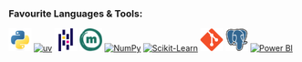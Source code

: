 ### Favourite Languages & Tools:
<div>
  <a href="https://www.python.org/"><img src="https://github.com/devicons/devicon/blob/master/icons/python/python-original.svg" title="Python" alt="Python" width=40 height=40 /></a>
  <a href="https://docs.astral.sh/uv/"><img src=https://docs.astral.sh/uv/assets/logo-letter.svg title="uv" alt="uv" width=40 height=40 /></a>
  <a href="https://pandas.pydata.org/")><img src="https://github.com/devicons/devicon/blob/master/icons/pandas/pandas-original.svg" title="Pandas" alt="Pandas" width=40 height=40 /></a>
  <a href="https://docs.marimo.io/")><img src="https://github.com/svena33/europython25-marimo/blob/main/logos/marimo_logo_small.png" title="marimo" alt="marimo" width=40 height=40 /></a>
  <a href="https://numpy.org/doc/stable/index.html")><img src="https://github.com/numpy/numpy/blob/main/branding/logo/logomark/numpylogoicon.svg" title="NumPy" alt="NumPy" width=40 height=40 /></a>
  <a href="https://scikit-learn.org/stable/")><img src="https://upload.wikimedia.org/wikipedia/commons/0/05/Scikit_learn_logo_small.svg" title="Scikit-Learn" alt="Scikit-Learn" width=40 height=40 /></a>
  <a href="https://git-scm.com/"><img src="https://github.com/devicons/devicon/blob/master/icons/git/git-original.svg" title="Git" alt="Git" width=40 height=40 /></a>
  <a href="https://www.postgresql.org/"><img src="https://github.com/devicons/devicon/blob/master/icons/postgresql/postgresql-original.svg" title="PostgreSQL" alt="PostgreSQL" width=40 height=40 /></a>
  <a href="https://powerbi.microsoft.com/en-gb/getting-started-with-power-bi/"><img src="https://upload.wikimedia.org/wikipedia/en/2/20/Power_BI_logo.svg" title="Power BI" alt="Power BI" width=40 height=40 /></a>
  
</div>

<!-- **jwr42/jwr42** is a ✨ _special_ ✨ repository because its `README.md` (this file) appears on your GitHub profile. -->
